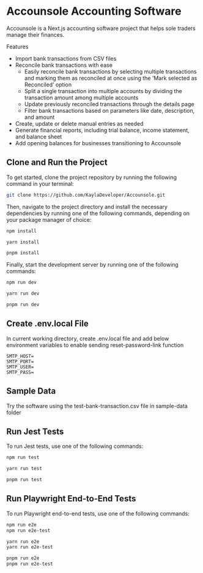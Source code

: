 # Accounsole Accounting Software

Accounsole is a Next.js accounting software project that helps sole traders manage their finances.

Features

- Import bank transactions from CSV files
- Reconcile bank transactions with ease
  - Easily reconcile bank transactions by selecting multiple transactions and marking them as reconciled at once using the 'Mark selected as Reconciled' option
  - Split a single transaction into multiple accounts by dividing the transaction amount among multiple accounts
  - Update previously reconciled transactions through the details page
  - Filter bank transactions based on parameters like date, description, and amount
- Create, update or delete manual entries as needed
- Generate financial reports, including trial balance, income statement, and balance sheet
- Add opening balances for businesses transitioning to Accounsole

## Clone and Run the Project

To get started, clone the project repository by running the following command in your terminal:

```bash
git clone https://github.com/KaylaDeveloper/Accounsole.git
```

Then, navigate to the project directory and install the necessary dependencies by running one of the following commands, depending on your package manager of choice:

```bash
npm install
```

```bash
yarn install
```

```bash
pnpm install
```

Finally, start the development server by running one of the following commands:

```bash
npm run dev
```

```bash
yarn run dev
```

```bash
pnpm run dev
```

## Create .env.local File

In current working directory, create .env.local file and add below environment variables to enable sending reset-password-link function

```
SMTP_HOST=
SMTP_PORT=
SMTP_USER=
SMTP_PASS=
```

## Sample Data

Try the software using the test-bank-transaction.csv file in sample-data folder

## Run Jest Tests

To run Jest tests, use one of the following commands:

```bash
npm run test
```

```bash
yarn run test
```

```bash
pnpm run test
```

## Run Playwright End-to-End Tests

To run Playwright end-to-end tests, use one of the following commands:

```bash
npm run e2e
npm run e2e-test
```

```bash
yarn run e2e
yarn run e2e-test
```

```bash
pnpm run e2e
pnpm run e2e-test
```
